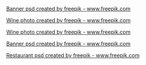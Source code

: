 

<a href='https://www.freepik.com/psd/banner'>Banner psd created by freepik - www.freepik.com</a>


<a href='https://www.freepik.com/photos/wine'>Wine photo created by freepik - www.freepik.com</a>

<a href='https://www.freepik.com/photos/wine'>Wine photo created by freepik - www.freepik.com</a>

<a href='https://www.freepik.com/psd/banner'>Banner psd created by freepik - www.freepik.com</a>

<a href='https://www.freepik.com/psd/restaurant'>Restaurant psd created by freepik - www.freepik.com</a>